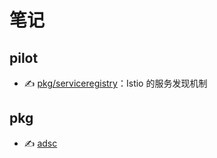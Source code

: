 # 笔记

## pilot
- ✍️ [pkg/serviceregistry](./pilot/pkg/serviceregistry/note.md)：Istio 的服务发现机制

## pkg
- ✍️ [adsc](./pkg/adsc/note.md)